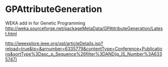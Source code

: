 # GPAttributeGeneration
WEKA add in for Genetic Programming http://weka.sourceforge.net/packageMetaData/GPAttributeGeneration/Latest.html

http://ieeexplore.ieee.org/xpl/articleDetails.jsp?reload=true&tp=&arnumber=6335779&contentType=Conference+Publications&sortType%3Dasc_p_Sequence%26filter%3DAND(p_IS_Number%3A6335747)
